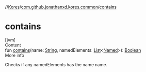 //[Kores](../index.md)/[com.github.jonathanxd.kores.common](index.md)/[contains](contains.md)



# contains  
[jvm]  
Content  
fun [contains](contains.md)(name: [String](https://kotlinlang.org/api/latest/jvm/stdlib/kotlin/-string/index.html), namedElements: [List](https://kotlinlang.org/api/latest/jvm/stdlib/kotlin.collections/-list/index.html)<[Named](../com.github.jonathanxd.kores.base/-named/index.md)>): [Boolean](https://kotlinlang.org/api/latest/jvm/stdlib/kotlin/-boolean/index.html)  
More info  


Checks if any namedElements has the name name.

  



